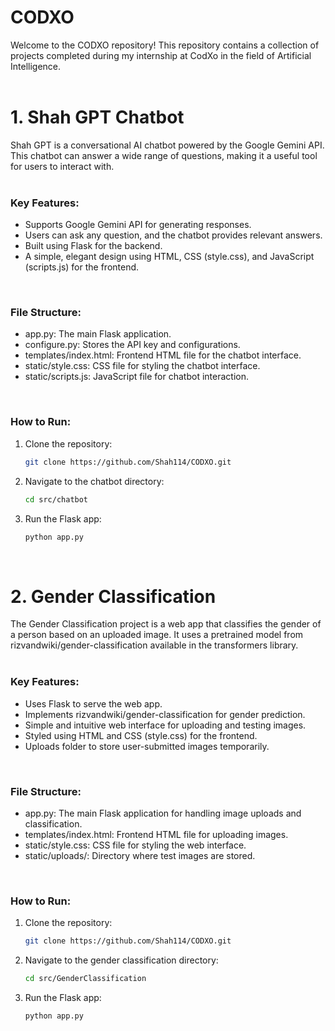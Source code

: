 # CODXO
Welcome to the CODXO repository! This repository contains a collection of projects completed during my internship at CodXo in the field of Artificial Intelligence. <br/>
<br/>

# 1. Shah GPT Chatbot
Shah GPT is a conversational AI chatbot powered by the Google Gemini API. This chatbot can answer a wide range of questions, making it a useful tool for users to interact with. <br/>
<br/>

### Key Features:
* Supports Google Gemini API for generating responses.
* Users can ask any question, and the chatbot provides relevant answers.
* Built using Flask for the backend.
* A simple, elegant design using HTML, CSS (style.css), and JavaScript (scripts.js) for the frontend. <br/>
<br/>

### File Structure:
* app.py: The main Flask application.
* configure.py: Stores the API key and configurations.
* templates/index.html: Frontend HTML file for the chatbot interface.
* static/style.css: CSS file for styling the chatbot interface.
* static/scripts.js: JavaScript file for chatbot interaction. <br/>
<br/>

### How to Run:
1. Clone the repository:

   ```bash
   git clone https://github.com/Shah114/CODXO.git
   ```

2. Navigate to the chatbot directory:

   ```bash
   cd src/chatbot
   ```

3. Run the Flask app:

   ```bash
   python app.py
   ```
<br/>

# 2. Gender Classification
The Gender Classification project is a web app that classifies the gender of a person based on an uploaded image. It uses a pretrained model from rizvandwiki/gender-classification available in the transformers library. <br/>
<br/>

### Key Features:
* Uses Flask to serve the web app.
* Implements rizvandwiki/gender-classification for gender prediction.
* Simple and intuitive web interface for uploading and testing images.
* Styled using HTML and CSS (style.css) for the frontend.
* Uploads folder to store user-submitted images temporarily. <br/>
<br/>

### File Structure:
* app.py: The main Flask application for handling image uploads and classification.
* templates/index.html: Frontend HTML file for uploading images.
* static/style.css: CSS file for styling the web interface.
* static/uploads/: Directory where test images are stored. <br/>
<br/>

### How to Run:
1. Clone the repository:

   ```bash
   git clone https://github.com/Shah114/CODXO.git
   ```

2. Navigate to the gender classification directory:

   ```bash
   cd src/GenderClassification
   ```

3. Run the Flask app:

   ```bash
   python app.py
   ```
<br/>
